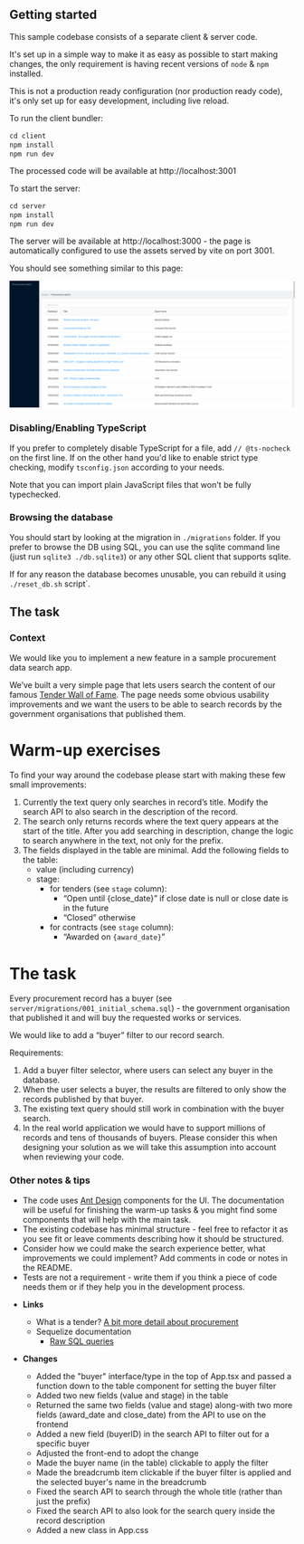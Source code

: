 ## Getting started

This sample codebase consists of a separate client & server code.

It's set up in a simple way to make it as easy as possible to start making changes,
the only requirement is having recent versions of `node` & `npm` installed.

This is not a production ready configuration (nor production ready code),
it's only set up for easy development, including live reload.

To run the client bundler:

```
cd client
npm install
npm run dev
```

The processed code will be available at http://localhost:3001

To start the server:

```
cd server
npm install
npm run dev
```

The server will be available at http://localhost:3000 - the page is automatically configured
to use the assets served by vite on port 3001.

You should see something similar to this page:

![Search page](./screenshot.png)

### Disabling/Enabling TypeScript

If you prefer to completely disable TypeScript for a file, add `// @ts-nocheck` on the first line.
If on the other hand you'd like to enable strict type checking, modify `tsconfig.json` according to your needs.

Note that you can import plain JavaScript files that won't be fully typechecked.

### Browsing the database

You should start by looking at the migration in `./migrations` folder.
If you prefer to browse the DB using SQL, you can use the sqlite command line (just run `sqlite3 ./db.sqlite3`)
or any other SQL client that supports sqlite.

If for any reason the database becomes unusable, you can rebuild it using `./reset_db.sh` script`.

## The task

### Context

We would like you to implement a new feature in a sample procurement data search app.

We’ve built a very simple page that lets users search the content of our famous [Tender Wall of Fame](app.stotles.com/wall-of-fame). The page needs some obvious usability improvements and we want the users to be able to search records by the government organisations that published them.

# Warm-up exercises

To find your way around the codebase please start with making these few small improvements:

1. Currently the text query only searches in record’s title. Modify the search API to also search in the description of the record.
2. The search only returns records where the text query appears at the start of the title. After you add searching in description, change the logic to search anywhere in the text, not only for the prefix.
3. The fields displayed in the table are minimal. Add the following fields to the table:
   - value (including currency)
   - stage:
     - for tenders (see `stage` column):
       - “Open until {close_date}” if close date is null or close date is in the future
       - “Closed” otherwise
     - for contracts (see `stage` column):
       - “Awarded on `{award_date}`”

# The task

Every procurement record has a buyer (see `server/migrations/001_initial_schema.sql`) - the government organisation that published it and will buy the requested works or services.

We would like to add a “buyer” filter to our record search.

Requirements:

1. Add a buyer filter selector, where users can select any buyer in the database.
2. When the user selects a buyer, the results are filtered to only show the records published by that buyer.
3. The existing text query should still work in combination with the buyer search.
4. In the real world application we would have to support millions of records and tens of thousands of buyers. Please consider this when designing your solution as we will take this assumption into account when reviewing your code.

### Other notes & tips

- The code uses [Ant Design](https://ant.design/components/overview/) components for the UI. The documentation will be useful for finishing the warm-up tasks & you might find some components that will help with the main task.
- The existing codebase has minimal structure - feel free to refactor it as you see fit or leave comments describing how it should be structured.
- Consider how we could make the search experience better, what improvements we could implement? Add comments in code or notes in the README.
- Tests are not a requirement - write them if you think a piece of code needs them or if they help you in the development process.

* **Links**

  - What is a tender? [A bit more detail about procurement](https://en.wikipedia.org/wiki/Invitation_to_tender)
  - Sequelize documentation
    - [Raw SQL queries](https://sequelize.org/docs/v6/core-concepts/raw-queries/)

* **Changes**
  - Added the "buyer" interface/type in the top of App.tsx and passed a function down to the table component for setting the buyer filter
  - Added two new fields (value and stage) in the table
  - Returned the same two fields (value and stage) along-with two more fields (award_date and close_date) from the API to use on the frontend
  - Added a new field (buyerID) in the search API to filter out for a specific buyer
  - Adjusted the front-end to adopt the change
  - Made the buyer name (in the table) clickable to apply the filter
  - Made the breadcrumb item clickable if the buyer filter is applied and the selected buyer's name in the breadcrumb
  - Fixed the search API to search through the whole title (rather than just the prefix)
  - Fixed the search API to also look for the search query inside the record description
  - Added a new class in App.css
